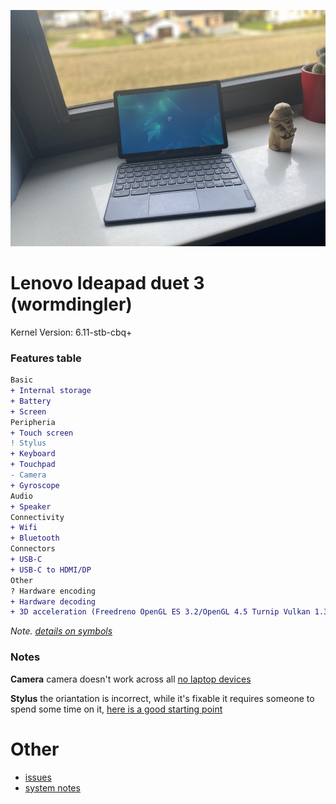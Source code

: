 ![homestar](./assets/wormdingler.jpg)

# Lenovo Ideapad duet 3 (wormdingler)

Kernel Version: 6.11-stb-cbq+

### Features table
```diff
Basic
+ Internal storage
+ Battery
+ Screen
Peripheria
+ Touch screen
! Stylus
+ Keyboard
+ Touchpad
- Camera
+ Gyroscope
Audio
+ Speaker
Connectivity
+ Wifi
+ Bluetooth
Connectors
+ USB-C
+ USB-C to HDMI/DP
Other
? Hardware encoding
+ Hardware decoding
+ 3D acceleration (Freedreno OpenGL ES 3.2/OpenGL 4.5 Turnip Vulkan 1.3)
```
_Note. [details on symbols](../adding-device.md)_
### Notes

**Camera**
camera doesn't work across all [no laptop devices](https://wiki.postmarketos.org/wiki/Google_Kukui_Chromebook_(google-kukui))

**Stylus**
the oriantation is incorrect, while it's fixable it requires someone to spend some time on it, [here is a good starting point](https://github.com/hexdump0815/imagebuilder/issues/53#issuecomment-1837517427)


# Other

- [issues](https://github.com/hexdump0815/imagebuilder/issues/182)
- [system notes](../../../../systems/chromebook_trogdor/readme.md)